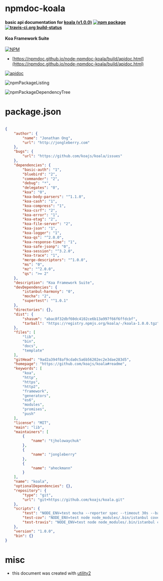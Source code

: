 # npmdoc-koala

#### basic api documentation for  [koala (v1.0.0)](https://github.com/koajs/koala#readme)  [![npm package](https://img.shields.io/npm/v/npmdoc-koala.svg?style=flat-square)](https://www.npmjs.org/package/npmdoc-koala) [![travis-ci.org build-status](https://api.travis-ci.org/npmdoc/node-npmdoc-koala.svg)](https://travis-ci.org/npmdoc/node-npmdoc-koala)

#### Koa Framework Suite

[![NPM](https://nodei.co/npm/koala.png?downloads=true&downloadRank=true&stars=true)](https://www.npmjs.com/package/koala)

- [https://npmdoc.github.io/node-npmdoc-koala/build/apidoc.html](https://npmdoc.github.io/node-npmdoc-koala/build/apidoc.html)

[![apidoc](https://npmdoc.github.io/node-npmdoc-koala/build/screenCapture.buildCi.browser.%252Ftmp%252Fbuild%252Fapidoc.html.png)](https://npmdoc.github.io/node-npmdoc-koala/build/apidoc.html)

![npmPackageListing](https://npmdoc.github.io/node-npmdoc-koala/build/screenCapture.npmPackageListing.svg)

![npmPackageDependencyTree](https://npmdoc.github.io/node-npmdoc-koala/build/screenCapture.npmPackageDependencyTree.svg)



# package.json

```json

{
    "author": {
        "name": "Jonathan Ong",
        "url": "http://jongleberry.com"
    },
    "bugs": {
        "url": "https://github.com/koajs/koala/issues"
    },
    "dependencies": {
        "basic-auth": "1",
        "bluebird": "2",
        "commander": "2",
        "debug": "*",
        "delegates": "0",
        "koa": "0",
        "koa-body-parsers": "^1.1.0",
        "koa-cash": "1",
        "koa-compress": "1",
        "koa-csrf": "2",
        "koa-error": "1",
        "koa-etag": "2",
        "koa-file-server": "2",
        "koa-json": "1",
        "koa-logger": "1",
        "koa-qs": "^2.0.0",
        "koa-response-time": "1",
        "koa-safe-jsonp": "0",
        "koa-session": "^3.2.0",
        "koa-trace": "1",
        "merge-descriptors": "^1.0.0",
        "ms": "0",
        "mz": "^2.0.0",
        "qs": ">= 2"
    },
    "description": "Koa Framework Suite",
    "devDependencies": {
        "istanbul-harmony": "0",
        "mocha": "2",
        "supertest": "^1.0.1"
    },
    "directories": {},
    "dist": {
        "shasum": "abac8f32dbf60dc4102ce6b13a997f66f6ffdcbf",
        "tarball": "https://registry.npmjs.org/koala/-/koala-1.0.0.tgz"
    },
    "files": [
        "lib",
        "bin",
        "docs",
        "template"
    ],
    "gitHead": "9ad2a394f8af9cda0c5a6b56202ec2e3dae283d5",
    "homepage": "https://github.com/koajs/koala#readme",
    "keywords": [
        "koa",
        "http",
        "https",
        "http2",
        "framework",
        "generators",
        "es6",
        "modules",
        "promises",
        "push"
    ],
    "license": "MIT",
    "main": "lib",
    "maintainers": [
        {
            "name": "tjholowaychuk"
        },
        {
            "name": "jongleberry"
        },
        {
            "name": "aheckmann"
        }
    ],
    "name": "koala",
    "optionalDependencies": {},
    "repository": {
        "type": "git",
        "url": "git+https://github.com/koajs/koala.git"
    },
    "scripts": {
        "test": "NODE_ENV=test mocha --reporter spec --timeout 30s --bail test/app/index.js",
        "test-cov": "NODE_ENV=test node node_modules/.bin/istanbul cover ./node_modules/.bin/_mocha -- --reporter dot --timeout 2m --bail test/app/index.js",
        "test-travis": "NODE_ENV=test node node_modules/.bin/istanbul cover ./node_modules/.bin/_mocha --report lcovonly -- --reporter dot --timeout 2m --bail test/app/index.js"
    },
    "version": "1.0.0",
    "bin": {}
}
```



# misc
- this document was created with [utility2](https://github.com/kaizhu256/node-utility2)
